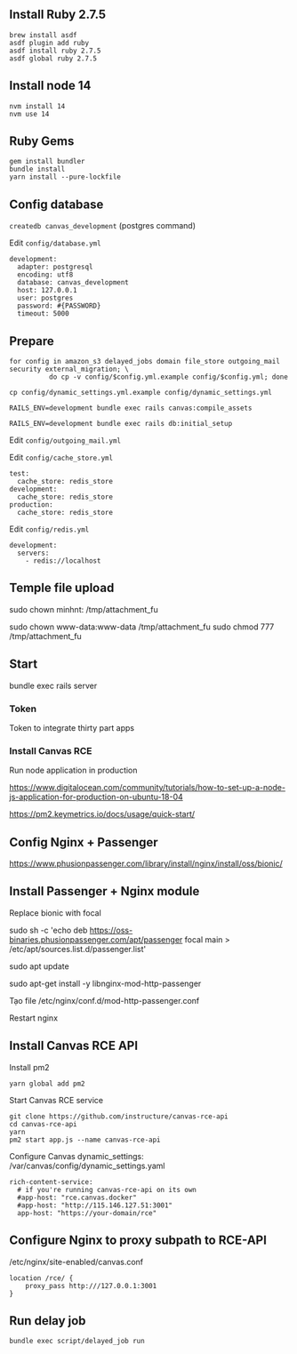 ## Install Ruby 2.7.5

```
brew install asdf
asdf plugin add ruby
asdf install ruby 2.7.5
asdf global ruby 2.7.5
```

## Install node 14

```
nvm install 14
nvm use 14
```

## Ruby Gems

```
gem install bundler
bundle install
yarn install --pure-lockfile
```

## Config database

`createdb canvas_development` (postgres command)

Edit `config/database.yml`

```
development:
  adapter: postgresql
  encoding: utf8
  database: canvas_development
  host: 127.0.0.1
  user: postgres
  password: #{PASSWORD}
  timeout: 5000
```

## Prepare 

```
for config in amazon_s3 delayed_jobs domain file_store outgoing_mail security external_migration; \
          do cp -v config/$config.yml.example config/$config.yml; done
```

```
cp config/dynamic_settings.yml.example config/dynamic_settings.yml

RAILS_ENV=development bundle exec rails canvas:compile_assets

RAILS_ENV=development bundle exec rails db:initial_setup
```

Edit `config/outgoing_mail.yml`

Edit `config/cache_store.yml`

```
test:
  cache_store: redis_store
development:
  cache_store: redis_store
production:
  cache_store: redis_store
```

Edit `config/redis.yml`

```
development:
  servers:
    - redis://localhost
```

## Temple file upload

sudo chown minhnt: /tmp/attachment_fu

sudo chown www-data:www-data /tmp/attachment_fu
sudo chmod 777 /tmp/attachment_fu

## Start

bundle exec rails server

### Token

Token to integrate thirty part apps

### Install Canvas RCE

Run node application in production

https://www.digitalocean.com/community/tutorials/how-to-set-up-a-node-js-application-for-production-on-ubuntu-18-04

https://pm2.keymetrics.io/docs/usage/quick-start/


## Config Nginx + Passenger

https://www.phusionpassenger.com/library/install/nginx/install/oss/bionic/


## Install Passenger + Nginx module

Replace bionic with focal

sudo sh -c 'echo deb https://oss-binaries.phusionpassenger.com/apt/passenger focal main > /etc/apt/sources.list.d/passenger.list'

sudo apt update

sudo apt-get install -y libnginx-mod-http-passenger

Tạo file /etc/nginx/conf.d/mod-http-passenger.conf

Restart nginx

## Install Canvas RCE API

Install pm2

```
yarn global add pm2
```

Start Canvas RCE service

```
git clone https://github.com/instructure/canvas-rce-api
cd canvas-rce-api
yarn
pm2 start app.js --name canvas-rce-api
```

Configure Canvas dynamic_settings: /var/canvas/config/dynamic_settings.yaml

```
rich-content-service:
  # if you're running canvas-rce-api on its own
  #app-host: "rce.canvas.docker"
  #app-host: "http://115.146.127.51:3001"
  app-host: "https://your-domain/rce"
```

## Configure Nginx to proxy subpath to RCE-API

/etc/nginx/site-enabled/canvas.conf

```
location /rce/ {
    proxy_pass http:///127.0.0.1:3001
}
```

## Run delay job

`bundle exec script/delayed_job run`
